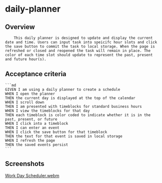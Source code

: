 # daily-planner

## Overview 
```
    This daily planner is designed to update and display the current date and time. Users can input task into speicifc hour slots and click the save button to commit the task to local storage. When the page is refreshed or closed and reopened the task will remain in place. The color of each time slot should update to represent the past, present and future hour(s).
```

## Acceptance criteria 
    ```md
    GIVEN I am using a daily planner to create a schedule
    WHEN I open the planner
    THEN the current day is displayed at the top of the calendar
    WHEN I scroll down
    THEN I am presented with timeblocks for standard business hours
    WHEN I view the timeblocks for that day
    THEN each timeblock is color coded to indicate whether it is in the past, present, or future
    WHEN I click into a timeblock
    THEN I can enter an event
    WHEN I click the save button for that timeblock
    THEN the text for that event is saved in local storage
    WHEN I refresh the page
    THEN the saved events persist
    ```

## Screenshots 
[Work Day Scheduler.webm](https://user-images.githubusercontent.com/112945634/199001059-3df0d8cf-8644-486c-91ab-f318ee1cc53a.webm)
